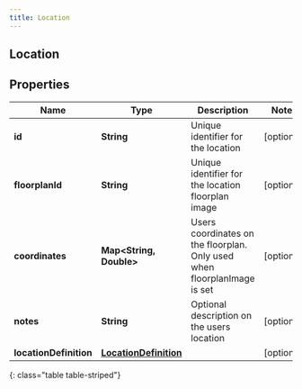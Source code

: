 ```yaml
---
title: Location
---
```


## Location

## Properties

| Name                   | Type                                                                 | Description                                                              | Notes      |
| ---------------------- | -------------------------------------------------------------------- | ------------------------------------------------------------------------ | ---------- |
| **id**                 | <!----><!---->**String**<!---->                                      | Unique identifier for the location                                       | [optional] |
| **floorplanId**        | <!----><!---->**String**<!---->                                      | Unique identifier for the location floorplan image                       | [optional] |
| **coordinates**        | <!----><!---->**Map&lt;String, Double&gt;**<!---->                   | Users coordinates on the floorplan. Only used when floorplanImage is set | [optional] |
| **notes**              | <!----><!---->**String**<!---->                                      | Optional description on the users location                               | [optional] |
| **locationDefinition** | <!----><!---->[**LocationDefinition**](LocationDefinition.md)<!----> |                                                                          | [optional] |

{: class="table table-striped"}
